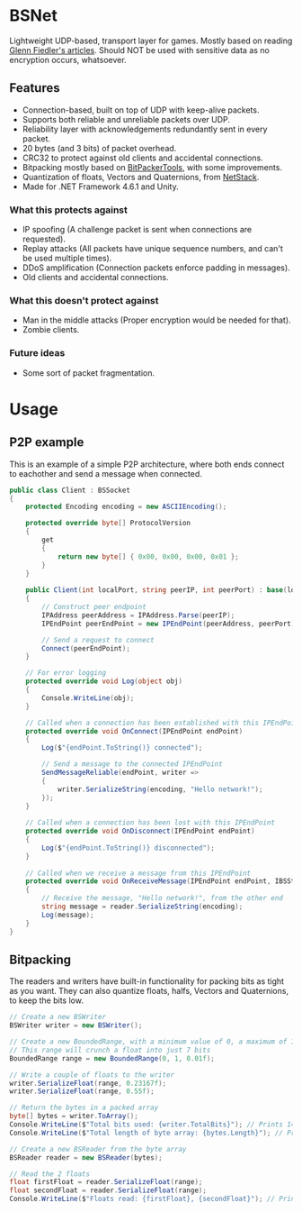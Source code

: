 # BSNet
Lightweight UDP-based, transport layer for games.
Mostly based on reading [Glenn Fiedler's articles](https://gafferongames.com).
Should NOT be used with sensitive data as no encryption occurs, whatsoever.

## Features
* Connection-based, built on top of UDP with keep-alive packets.
* Supports both reliable and unreliable packets over UDP.
* Reliability layer with acknowledgements redundantly sent in every packet.
* 20 bytes (and 3 bits) of packet overhead.
* CRC32 to protect against old clients and accidental connections.
* Bitpacking mostly based on [BitPackerTools](https://github.com/LazyBui/BitPackerTools), with some improvements.
* Quantization of floats, Vectors and Quaternions, from [NetStack](https://github.com/nxrighthere/NetStack).
* Made for .NET Framework 4.6.1 and Unity.

### What this protects against
* IP spoofing (A challenge packet is sent when connections are requested).
* Replay attacks (All packets have unique sequence numbers, and can't be used multiple times).
* DDoS amplification (Connection packets enforce padding in messages).
* Old clients and accidental connections.

### What this doesn't protect against
* Man in the middle attacks (Proper encryption would be needed for that).
* Zombie clients.

### Future ideas
* Some sort of packet fragmentation.

# Usage
## P2P example
This is an example of a simple P2P architecture, where both ends connect to eachother and send a message when connected.
```csharp
public class Client : BSSocket
{
    protected Encoding encoding = new ASCIIEncoding();

    protected override byte[] ProtocolVersion
    {
        get
        {
            return new byte[] { 0x00, 0x00, 0x00, 0x01 };
        }
    }
    
    public Client(int localPort, string peerIP, int peerPort) : base(localPort)
    {
        // Construct peer endpoint
        IPAddress peerAddress = IPAddress.Parse(peerIP);
        IPEndPoint peerEndPoint = new IPEndPoint(peerAddress, peerPort);

        // Send a request to connect
        Connect(peerEndPoint);
    }

    // For error logging
    protected override void Log(object obj)
    {
        Console.WriteLine(obj);
    }

    // Called when a connection has been established with this IPEndPoint
    protected override void OnConnect(IPEndPoint endPoint)
    {
        Log($"{endPoint.ToString()} connected");

        // Send a message to the connected IPEndPoint
        SendMessageReliable(endPoint, writer =>
        {
            writer.SerializeString(encoding, "Hello network!");
        });
    }
	
    // Called when a connection has been lost with this IPEndPoint
    protected override void OnDisconnect(IPEndPoint endPoint)
    {
        Log($"{endPoint.ToString()} disconnected");
    }
	
    // Called when we receive a message from this IPEndPoint
    protected override void OnReceiveMessage(IPEndPoint endPoint, IBSStream reader)
    {
        // Receive the message, "Hello network!", from the other end
        string message = reader.SerializeString(encoding);
        Log(message);
    }
}
```

## Bitpacking
The readers and writers have built-in functionality for packing bits as tight as you want.
They can also quantize floats, halfs, Vectors and Quaternions, to keep the bits low.
```csharp
// Create a new BSWriter
BSWriter writer = new BSWriter();

// Create a new BoundedRange, with a minimum value of 0, a maximum of 1 and 0.01 in precision
// This range will crunch a float into just 7 bits
BoundedRange range = new BoundedRange(0, 1, 0.01f);

// Write a couple of floats to the writer
writer.SerializeFloat(range, 0.23167f);
writer.SerializeFloat(range, 0.55f);

// Return the bytes in a packed array
byte[] bytes = writer.ToArray();
Console.WriteLine($"Total bits used: {writer.TotalBits}"); // Prints 14
Console.WriteLine($"Total length of byte array: {bytes.Length}"); // Prints 2

// Create a new BSReader from the byte array
BSReader reader = new BSReader(bytes);

// Read the 2 floats
float firstFloat = reader.SerializeFloat(range);
float secondFloat = reader.SerializeFloat(range);
Console.WriteLine($"Floats read: {firstFloat}, {secondFloat}"); // Prints 0.23 and 0.55
```